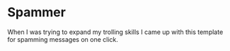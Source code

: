 # Spammer

When I was trying to expand my trolling skills I came up with
this template for spamming messages on one click.
